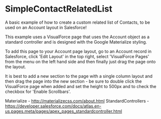 # SimpleContactRelatedList
A basic example of how to create a custom related list of Contacts, to be used on an Account layout in Salesforce!

This example uses a VisualForce page that uses the Account object as a standard controller and is designed with the Google Materialize styling.

To add this page to your Account page layout, go to an Account record in Salesforce, click 'Edit Layout' in the top right, select 'VisualForce Pages' from the menu on the left hand side and then finally just drag the page onto the layout.

It is best to add a new section to the page with a single column layout and then drag the page into the new section - be sure to double click the VisualForce page when added and set the height to 500px and to check the checkbox for 'Enable Scrollbars'.

Materialize - http://materializecss.com/about.html
StandardControllers - https://developer.salesforce.com/docs/atlas.en-us.pages.meta/pages/apex_pages_standardcontroller.html
